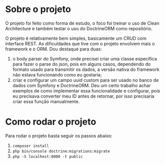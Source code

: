 # Sobre o projeto
O projeto foi feito como forma de estudo, o foco foi treinar o uso de Clean Architecture e também testar o uso do DoctrineORM como repositório.

O projeto é relativamente bem simples, basicamente um CRUD com interface REST. As dificuldades que tive com o projeto envolvem mais o framework e o ORM. Dou destaque para duas:

1. o body parser do Symfony, onde precisei criar uma classe específica para fazer o parse do json, pois em alguns casos, dependendo do formato usado para transmitir os dados, a versão nativa do framework não estava funcionando como eu gostaria;
2. criar e configurar um campo uuid custom para ser usado no banco de dados com Symfony e DoctrineORM. Deu um certo trabalho achar exemplos de como implementar essa funcionalidade e configurar, pois eu precisava converter meu ID antes de retornar, por isso precisaria criar essa função manualmente.

# Como rodar o projeto
Para rodar o projeto basta seguir os passos abaixo:

1. `composer install`
3. `php bin/console doctrine:migrations:migrate`
2. `php -S localhost:8000 -t public`
